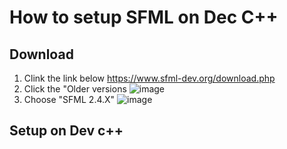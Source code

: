 # How to setup SFML on Dec C++
## Download
1. Clink the link below
https://www.sfml-dev.org/download.php
2. Click the "Older versions
![image](https://user-images.githubusercontent.com/75311991/189909347-95b0fbe0-c62e-4274-9d2e-09282a52cac4.png)
3. Choose "SFML 2.4.X"
![image](https://user-images.githubusercontent.com/75311991/189910032-8d758a37-fb1b-4fa2-a5d0-2077a02c9618.png)
## Setup on Dev c++
